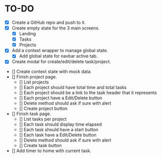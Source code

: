 # TO-DO

- [x] Create a GitHub repo and push to it.
- [x] Create empty state for the 3 main screens.
  - [x] Landing
  - [x] Tasks
  - [x] Projects
- [x] Add a context wrapper to manage global state.
  - [x] Add global state for navbar active tab.
- [x] Create modal for create/edit/delete task/project.
- [] Create context state with mock data.
- [] Finish project page.
  - [] List projects
  - [] Each project should have total time and total tasks
  - [] Each project should be a link to the task header that it represents
  - [] Each project have a Edit/Delete button
  - [] Delete method should ask if sure with alert
  - [] Create project button
- [] Finish task page.
  - [] List tasks per project
  - [] Each task should display time elapsed
  - [] Each task should have a start button
  - [] Each task have a Edit/Delete button
  - [] Delete method should ask if sure with alert
  - [] Create task button
- [] Add timer to home with current task.
